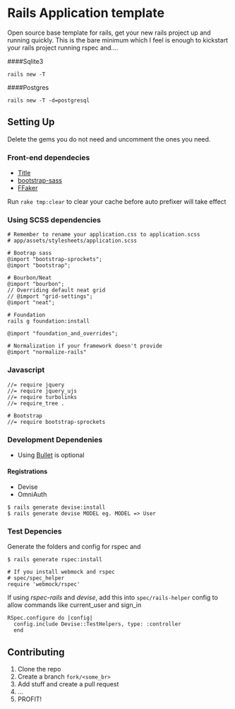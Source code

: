 # Rails Application template

Open source base template for rails, get your new rails project up and running quickly. This is the bare minimum which I feel is enough to kickstart your rails project running rspec and....

####Sqlite3

`rails new -T`

####Postgres

`rails new -T -d=postgresql`

## Setting Up

Delete the gems you do not need and uncomment the ones you need.

### Front-end dependecies
- [Title](https://github.com/calebthompson/title)
- [bootstrap-sass](https://github.com/twbs/bootstrap-sass)
- [FFaker](https://github.com/ffaker/ffaker)

Run `rake tmp:clear` to clear your cache before auto prefixer will take effect


### Using SCSS dependencies

```
# Remember to rename your application.css to application.scss
# app/assets/stylesheets/application.scss

# Bootrap sass
@import "bootstrap-sprockets";
@import "bootstrap";

# Bourbon/Neat
@import "bourbon";
// Overriding default neat grid
// @import "grid-settings";
@import "neat";

# Foundation
rails g foundation:install

@import "foundation_and_overrides";

# Normalization if your framework doesn't provide
@import "normalize-rails"
```

### Javascript

```
//= require jquery
//= require jquery_ujs
//= require turbolinks
//= require_tree .

# Bootstrap
//= require bootstrap-sprockets

```

### Development Dependenies

- Using [Bullet](https://github.com/flyerhzm/bullet) is optional

#### Registrations
- Devise
- OmniAuth
```
$ rails generate devise:install
$ rails generate devise MODEL eg. MODEL => User
```


### Test Depencies

Generate the folders and config for rspec and

```
$ rails generate rspec:install

# If you install webmock and rspec
# spec/spec_helper
require 'webmock/rspec'
```

If using *rspec-rails* and *devise*, add this into `spec/rails-helper` config to allow commands like current_user and sign_in

```
RSpec.configure do |config|
  config.include Devise::TestHelpers, type: :controller
  end
```

## Contributing

1. Clone the repo
2. Create a branch `fork/<some_br>`
3. Add stuff and create a pull request
4. ...
5. PROFIT!
